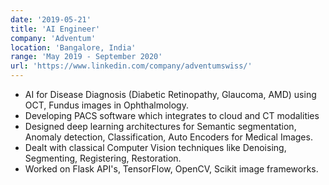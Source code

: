 ```yaml
---
date: '2019-05-21'
title: 'AI Engineer'
company: 'Adventum'
location: 'Bangalore, India'
range: 'May 2019 - September 2020'
url: 'https://www.linkedin.com/company/adventumswiss/'
---
```


- AI for Disease Diagnosis (Diabetic Retinopathy, Glaucoma, AMD) using OCT, Fundus images in
Ophthalmology.     
- Developing PACS software which integrates to cloud and CT modalities
- Designed deep learning architectures for Semantic segmentation, Anomaly detection, Classification,
Auto Encoders for Medical Images.
- Dealt with classical Computer Vision techniques like Denoising, Segmenting, Registering, Restoration.
- Worked on Flask API's, TensorFlow, OpenCV, Scikit image frameworks.